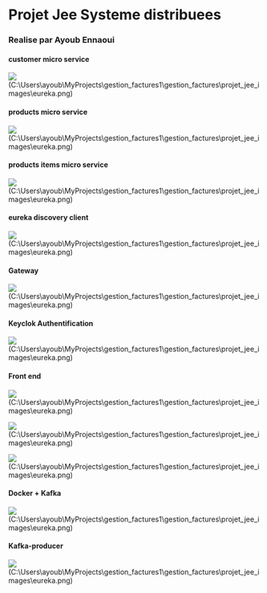 # Projet Jee Systeme distribuees

### Realise par Ayoub Ennaoui

#### customer micro service
![](C:\Users\ayoub\MyProjects\gestion_factures1\gestion_factures\projet_jee_images\customers_api.png) (C:\Users\ayoub\MyProjects\gestion_factures1\gestion_factures\projet_jee_images\eureka.png)

#### products micro service
![](C:\Users\ayoub\MyProjects\gestion_factures1\gestion_factures\projet_jee_images\products_api.png) (C:\Users\ayoub\MyProjects\gestion_factures1\gestion_factures\projet_jee_images\eureka.png)

#### products items micro service
![](C:\Users\ayoub\MyProjects\gestion_factures1\gestion_factures\projet_jee_images\product_item.png) (C:\Users\ayoub\MyProjects\gestion_factures1\gestion_factures\projet_jee_images\eureka.png)

#### eureka discovery client
![](C:\Users\ayoub\MyProjects\gestion_factures1\gestion_factures\projet_jee_images\eureka.png) (C:\Users\ayoub\MyProjects\gestion_factures1\gestion_factures\projet_jee_images\eureka.png)

#### Gateway 
![](C:\Users\ayoub\MyProjects\gestion_factures1\gestion_factures\projet_jee_images\gateway.png) (C:\Users\ayoub\MyProjects\gestion_factures1\gestion_factures\projet_jee_images\eureka.png)

#### Keyclok Authentification
![](C:\Users\ayoub\MyProjects\gestion_factures1\gestion_factures\projet_jee_images\keycloak.png) (C:\Users\ayoub\MyProjects\gestion_factures1\gestion_factures\projet_jee_images\eureka.png)

#### Front end 
![](C:\Users\ayoub\MyProjects\gestion_factures1\gestion_factures\projet_jee_images\customers_front.png) (C:\Users\ayoub\MyProjects\gestion_factures1\gestion_factures\projet_jee_images\eureka.png)

![](C:\Users\ayoub\MyProjects\gestion_factures1\gestion_factures\projet_jee_images\products_front.png) (C:\Users\ayoub\MyProjects\gestion_factures1\gestion_factures\projet_jee_images\eureka.png)

![](C:\Users\ayoub\MyProjects\gestion_factures1\gestion_factures\projet_jee_images\customer_orders_front.png) (C:\Users\ayoub\MyProjects\gestion_factures1\gestion_factures\projet_jee_images\eureka.png)

#### Docker + Kafka

![](C:\Users\ayoub\MyProjects\gestion_factures1\gestion_factures\projet_jee_images\docker_kafka_broker.png) (C:\Users\ayoub\MyProjects\gestion_factures1\gestion_factures\projet_jee_images\eureka.png)

#### Kafka-producer
![](C:\Users\ayoub\MyProjects\gestion_factures1\gestion_factures\projet_jee_images\publish_producer.png) (C:\Users\ayoub\MyProjects\gestion_factures1\gestion_factures\projet_jee_images\eureka.png)
